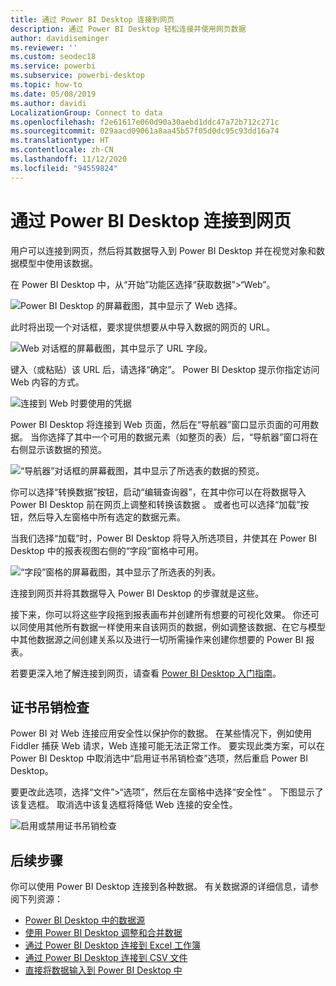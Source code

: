 ```yaml
---
title: 通过 Power BI Desktop 连接到网页
description: 通过 Power BI Desktop 轻松连接并使用网页数据
author: davidiseminger
ms.reviewer: ''
ms.custom: seodec18
ms.service: powerbi
ms.subservice: powerbi-desktop
ms.topic: how-to
ms.date: 05/08/2019
ms.author: davidi
LocalizationGroup: Connect to data
ms.openlocfilehash: f2e61617e060d90a30aebd1ddc47a72b712c271c
ms.sourcegitcommit: 029aacd09061a8aa45b57f05d0dc95c93dd16a74
ms.translationtype: HT
ms.contentlocale: zh-CN
ms.lasthandoff: 11/12/2020
ms.locfileid: "94559824"
---
```

# <a name="connect-to-webpages-from-power-bi-desktop"></a>通过 Power BI Desktop 连接到网页

用户可以连接到网页，然后将其数据导入到 Power BI Desktop 并在视觉对象和数据模型中使用该数据。

在 Power BI Desktop 中，从“开始”功能区选择“获取数据”>“Web”。

![Power BI Desktop 的屏幕截图，其中显示了 Web 选择。](media/desktop-connect-to-web/connect-to-web-01.png)

此时将出现一个对话框，要求提供想要从中导入数据的网页的 URL。

![Web 对话框的屏幕截图，其中显示了 URL 字段。](media/desktop-connect-to-web/connect-to-web-02.png)

键入（或粘贴）该 URL 后，请选择“确定”。 Power BI Desktop 提示你指定访问 Web 内容的方式。

![连接到 Web 时要使用的凭据](media/desktop-connect-to-web/connect-to-web-03.png)

Power BI Desktop 将连接到 Web 页面，然后在“导航器”窗口显示页面的可用数据。 当你选择了其中一个可用的数据元素（如整页的表）后，“导航器”窗口将在右侧显示该数据的预览。

![“导航器”对话框的屏幕截图，其中显示了所选表的数据的预览。](media/desktop-connect-to-web/connect-to-web-04.png)

你可以选择“转换数据”按钮，启动“编辑查询器”，在其中你可以在将数据导入 Power BI Desktop 前在网页上调整和转换该数据 。 或者也可以选择“加载”按钮，然后导入左窗格中所有选定的数据元素。

当我们选择“加载”时，Power BI Desktop 将导入所选项目，并使其在 Power BI Desktop 中的报表视图右侧的“字段”窗格中可用。

![“字段”窗格的屏幕截图，其中显示了所选表的列表。](media/desktop-connect-to-web/connect-to-web-05.png)

连接到网页并将其数据导入 Power BI Desktop 的步骤就是这些。

接下来，你可以将这些字段拖到报表画布并创建所有想要的可视化效果。 你还可以同使用其他所有数据一样使用来自该网页的数据，例如调整该数据、在它与模型中其他数据源之间创建关系以及进行一切所需操作来创建你想要的 Power BI 报表。

若要更深入地了解连接到网页，请查看 [Power BI Desktop 入门指南](../fundamentals/desktop-getting-started.md)。

## <a name="certificate-revocation-check"></a>证书吊销检查

Power BI 对 Web 连接应用安全性以保护你的数据。 在某些情况下，例如使用 Fiddler 捕获 Web 请求，Web 连接可能无法正常工作。 要实现此类方案，可以在 Power BI Desktop 中取消选中“启用证书吊销检查”选项，然后重启 Power BI Desktop。 

要更改此选项，选择“文件”>“选项”，然后在左窗格中选择“安全性” 。 下图显示了该复选框。 取消选中该复选框将降低 Web 连接的安全性。 

![启用或禁用证书吊销检查](media/desktop-connect-to-web/connect-to-web-06.png)


## <a name="next-steps"></a>后续步骤
你可以使用 Power BI Desktop 连接到各种数据。 有关数据源的详细信息，请参阅下列资源：

* [Power BI Desktop 中的数据源](desktop-data-sources.md)
* [使用 Power BI Desktop 调整和合并数据](desktop-shape-and-combine-data.md)
* [通过 Power BI Desktop 连接到 Excel 工作簿](desktop-connect-excel.md)   
* [通过 Power BI Desktop 连接到 CSV 文件](desktop-connect-csv.md)   
* [直接将数据输入到 Power BI Desktop 中](desktop-enter-data-directly-into-desktop.md)   
